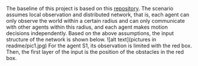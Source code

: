 The baseline of this project is based on this [repository](https://github.com/proroklab/gnn_pathplanning).
The scenario assumes local observation and distributed network, that is, each agent can only observe the world within a certain radius and can only communicate with other agents within this radius, and each agent makes motion decisions independently.
Based on the above assumptions, the input structure of the network is shown below.
![alt text](pictures in readme/pic1.jpg)
For the agent S1, its observation is limited with the red box. Then, the first layer of the input is the position of the obstacles in the red box.